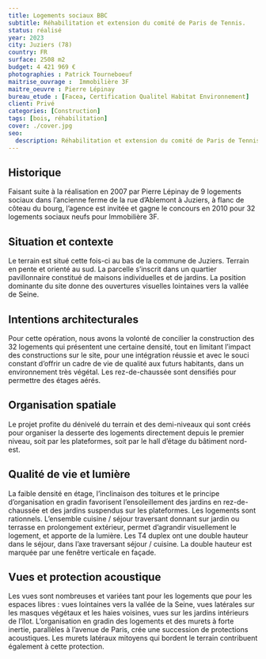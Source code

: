 ```yaml
---
title: Logements sociaux BBC
subtitle: Réhabilitation et extension du comité de Paris de Tennis.
status: réalisé
year: 2023
city: Juziers (78)
country: FR
surface: 2508 m2
budget: 4 421 969 €
photographies : Patrick Tourneboeuf 
maitrise_ouvrage :  Immobilière 3F
maitre_oeuvre : Pierre Lépinay
bureau_etude : [Facea, Certification Qualitel Habitat Environnement]
client: Privé
categories: [Construction]
tags: [bois, réhabilitation]
cover: ./cover.jpg
seo:
  description: Réhabilitation et extension du comité de Paris de Tennis.
---
```



## Historique

Faisant suite à la réalisation en 2007 par Pierre Lépinay de 9 logements sociaux dans l’ancienne ferme de la rue d’Ablemont à Juziers, à flanc de côteau du bourg, l’agence est invitée et gagne le concours en 2010 pour 32 logements sociaux neufs pour Immobilière 3F.

## Situation et contexte

Le terrain est situé cette fois-ci au bas de la commune de Juziers. Terrain en pente et orienté au sud. La parcelle s’inscrit dans un quartier pavillonnaire constitué de maisons individuelles et de jardins. La position dominante du site donne des ouvertures visuelles lointaines vers la vallée de Seine.

## Intentions architecturales

Pour cette opération, nous avons la volonté de concilier la construction des 32 logements qui présentent une certaine densité, tout en limitant l’impact des constructions sur le site, pour une intégration réussie et avec le souci constant d’offrir un cadre de vie de qualité aux futurs habitants, dans un environnement très végétal. Les rez-de-chaussée sont densifiés pour permettre des étages aérés.

## Organisation spatiale

Le projet profite du dénivelé du terrain et des demi-niveaux qui sont créés pour organiser la desserte des logements directement depuis le premier niveau, soit par les plateformes, soit par le hall d’étage du bâtiment nord-est.

## Qualité de vie et lumière

La faible densité en étage, l’inclinaison des toitures et le principe d’organisation en gradin favorisent l’ensoleillement des jardins en rez-de-chaussée et des jardins suspendus sur les plateformes. Les logements sont rationnels. L’ensemble cuisine / séjour traversant donnant sur jardin ou terrasse en prolongement extérieur, permet d’agrandir visuellement le logement, et apporte de la lumière. Les T4 duplex ont une double hauteur dans le séjour, dans l’axe traversant séjour / cuisine. La double hauteur est marquée par une fenêtre verticale en façade.

## Vues et protection acoustique

Les vues sont nombreuses et variées tant pour les logements que pour les espaces libres : vues lointaines vers la vallée de la Seine, vues latérales sur les masques végétaux et les haies voisines, vues sur les jardins intérieurs de l’îlot. L’organisation en gradin des logements et des murets à forte inertie, parallèles à l’avenue de Paris, crée une succession de protections acoustiques. Les murets latéraux mitoyens qui bordent le terrain contribuent également à cette protection.
